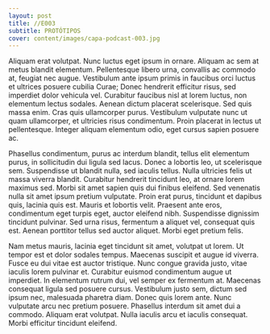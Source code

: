 ```yaml
---
layout: post
title: //E003
subtitle: PROTÓTIPOS
cover: content/images/capa-podcast-003.jpg
---
```


Aliquam erat volutpat. Nunc luctus eget ipsum in ornare. Aliquam ac sem at metus blandit elementum. Pellentesque libero urna, convallis ac commodo at, feugiat nec augue. Vestibulum ante ipsum primis in faucibus orci luctus et ultrices posuere cubilia Curae; Donec hendrerit efficitur risus, sed imperdiet dolor vehicula vel. Curabitur faucibus nisl at lorem luctus, non elementum lectus sodales. Aenean dictum placerat scelerisque. Sed quis massa enim. Cras quis ullamcorper purus. Vestibulum vulputate nunc ut quam ullamcorper, et ultricies risus condimentum. Proin placerat in lectus ut pellentesque. Integer aliquam elementum odio, eget cursus sapien posuere ac.

Phasellus condimentum, purus ac interdum blandit, tellus elit elementum purus, in sollicitudin dui ligula sed lacus. Donec a lobortis leo, ut scelerisque sem. Suspendisse ut blandit nulla, sed iaculis tellus. Nulla ultricies felis ut massa viverra blandit. Curabitur hendrerit tincidunt leo, at ornare lorem maximus sed. Morbi sit amet sapien quis dui finibus eleifend. Sed venenatis nulla sit amet ipsum pretium vulputate. Proin erat purus, tincidunt et dapibus quis, lacinia quis est. Mauris et lobortis velit. Praesent ante eros, condimentum eget turpis eget, auctor eleifend nibh. Suspendisse dignissim tincidunt pulvinar. Sed urna risus, fermentum a aliquet vel, consequat quis est. Aenean porttitor tellus sed auctor aliquet. Morbi eget pretium felis.

Nam metus mauris, lacinia eget tincidunt sit amet, volutpat ut lorem. Ut tempor est et dolor sodales tempus. Maecenas suscipit et augue id viverra. Fusce eu dui vitae est auctor tristique. Nunc congue gravida justo, vitae iaculis lorem pulvinar et. Curabitur euismod condimentum augue ut imperdiet. In elementum rutrum dui, vel semper ex fermentum at. Maecenas consequat ligula sed posuere cursus. Vestibulum justo sem, dictum sed ipsum nec, malesuada pharetra diam. Donec quis lorem ante. Nunc vulputate arcu nec pretium posuere. Phasellus interdum sit amet dui a commodo. Aliquam erat volutpat. Nulla iaculis arcu et iaculis consequat. Morbi efficitur tincidunt eleifend.
